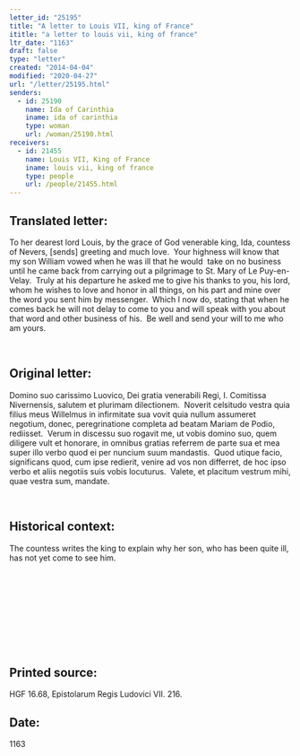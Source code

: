 ```yaml
---
letter_id: "25195"
title: "A letter to Louis VII, king of France"
ititle: "a letter to louis vii, king of france"
ltr_date: "1163"
draft: false
type: "letter"
created: "2014-04-04"
modified: "2020-04-27"
url: "/letter/25195.html"
senders:
  - id: 25190
    name: Ida of Carinthia
    iname: ida of carinthia
    type: woman
    url: /woman/25190.html
receivers:
  - id: 21455
    name: Louis VII, King of France
    iname: louis vii, king of france
    type: people
    url: /people/21455.html
---
```

<h2> Translated letter:</h2><p>To her dearest lord Louis, by the grace of God venerable king, Ida, countess of Nevers, [sends] greeting and much love.&nbsp; Your highness will know that my son William vowed when he was ill that he would&nbsp; take on no business until he came back from carrying out a pilgrimage to St. Mary of Le Puy-en-Velay.&nbsp; Truly at his departure he asked me to give his thanks to you, his lord, whom he wishes to love and honor in all things, on his part and mine over the word you sent him by messenger.&nbsp; Which I now do, stating that when he comes back he will not delay to come to you and will speak with you about that word and other business of his.&nbsp; Be well and send your will to me who am yours.</p><p>&nbsp;</p><h2 class="mt-4"> Original letter:</h2><p>Domino suo carissimo Luovico, Dei gratia venerabili Regi, I. Comitissa Nivernensis, salutem et plurimam dilectionem.&nbsp; Noverit celsitudo vestra quia filius meus Willelmus in infirmitate sua vovit quia nullum assumeret negotium, donec, peregrinatione completa ad beatam Mariam de Podio, rediisset.&nbsp; Verum in discessu suo rogavit me, ut vobis domino suo, quem diligere vult et honorare, in omnibus gratias referrem de parte sua et mea super illo verbo quod ei per nuncium suum mandastis.&nbsp; Quod utique facio, significans quod, cum ipse redierit, venire ad vos non differret, de hoc ipso verbo et aliis negotiis suis vobis locuturus.&nbsp; Valete, et placitum vestrum mihi, quae vestra sum, mandate.</p><p>&nbsp;</p><h2 class="mt-4"> Historical context:</h2><p>The countess writes the king to explain why her son, who has been quite ill, has not yet come to see him.</p><p>&nbsp;</p><p>&nbsp;</p><p>&nbsp;</p><p>&nbsp;</p><p>&nbsp;</p><h2 class="mt-4"> Printed source:</h2><p>HGF 16.68, Epistolarum Regis Ludovici VII. 216.</p><h2 class="mt-4"> Date:</h2>1163